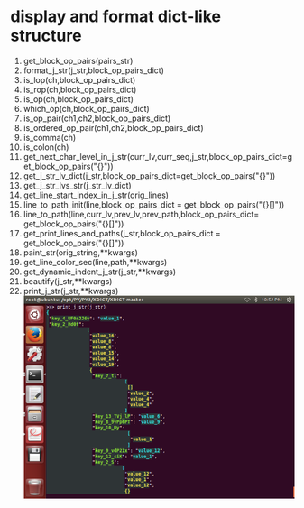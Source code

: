 # display and format dict-like structure  
1. get_block_op_pairs(pairs_str)  
2. format_j_str(j_str,block_op_pairs_dict)  
3. is_lop(ch,block_op_pairs_dict)  
4. is_rop(ch,block_op_pairs_dict)  
5. is_op(ch,block_op_pairs_dict)  
6. which_op(ch,block_op_pairs_dict)  
7. is_op_pair(ch1,ch2,block_op_pairs_dict)  
8. is_ordered_op_pair(ch1,ch2,block_op_pairs_dict)  
9. is_comma(ch)  
10. is_colon(ch)  
11. get_next_char_level_in_j_str(curr_lv,curr_seq,j_str,block_op_pairs_dict=get_block_op_pairs("{}[]()"))  
12. get_j_str_lv_dict(j_str,block_op_pairs_dict=get_block_op_pairs("{}[]()"))  
13. get_j_str_lvs_str(j_str_lv_dict)  
14. get_line_start_index_in_j_str(orig_lines)  
15. line_to_path_init(line,block_op_pairs_dict = get_block_op_pairs("{}[]"))  
16. line_to_path(line,curr_lv,prev_lv,prev_path,block_op_pairs_dict= get_block_op_pairs("{}[]"))  
17. get_print_lines_and_paths(j_str,block_op_pairs_dict = get_block_op_pairs("{}[]"))  
18. paint_str(orig_string,**kwargs)  
19. get_line_color_sec(line,path,**kwargs)  
20. get_dynamic_indent_j_str(j_str,**kwargs)  
21. beautify(j_str,**kwargs)  
22. print_j_str(j_str,**kwargs)  
    ![](/Images/jprint.print_j_str.png)
